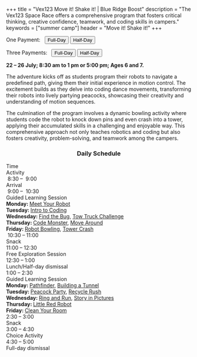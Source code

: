 +++
title = "Vex123 Move it! Shake it! | Blue Ridge Boost"
description = "The Vex123 Space Race offers a comprehensive program that fosters critical thinking, creative confidence, teamwork, and coding skills in campers."
keywords = ["summer camp"]
header = "Move it! Shake it!"
+++

<p></p>

<div class="container">
    <div class="row pb-1">
        <div class="col-4">
            <p> One Payment: &nbsp;
                <a href="https://summer-24-ages-6-to-7-full-day.cheddarup.com"><button class="button-8s" role="button">Full-Day</button></a>  <a href="https://summer-24-ages-6-and-7-half-day.cheddarup.com"><button class="button-8s" role="button">Half-Day</button></a>
            </p>
            <p> Three Payments: &nbsp;
                <a href="https://summer-24-ages-6-and-7-full-day-3-payments.cheddarup.com"><button class="button-8s" role="button">Full-Day</button></a>  <a href="https://summer-24-ages-6-and-7-half-day-3-payments.cheddarup.com"><button class="button-8s" role="button">Half-Day</button></a> <br>
            </p>
        </div>
        <div class="col-8">
            <p><b>22 &ndash; 26 July; 8:30 am to 1 pm or 5:00 pm; Ages 6 and 7.</b></p>
            <p>The adventure kicks off as students program their robots to navigate a predefined path, giving them their initial experience in motion control. The excitement builds as they delve into coding dance movements, transforming their robots into lively partying peacocks, showcasing their creativity and understanding of motion sequences. </p>
            <p>The culmination of the program involves a dynamic bowling activity where students code the robot to knock down pins and even crash into a tower, applying their accumulated skills in a challenging and enjoyable way. This comprehensive approach not only teaches robotics and coding but also fosters creativity, problem-solving, and teamwork among the campers.
        </div>
    </div>
    <div class="row pb-1">
        <div class="col-1">
        </div>
        <div class="col-10">
            <div class="container p-0 m-0 b-0">
                <h3 align="center">Daily Schedule</h3>
                <div class="row py-1 table-header">
                    <div class="col-2 text-center">Time</div>	
                    <div class="col-10">Activity</div>
                </div>
                <div class="row py-1">
                    <div class="col-2 text-center">&nbsp;8:30 &ndash; &nbsp;9:00</div>
                    <div class="col-10">Arrival</div>
                </div>
                <div class="row py-1 table-dark-row">
                    <div class="col-2 text-center">&nbsp;9:00 &ndash; &nbsp;10:30	</div>
                    <div class="col-10 ">Guided Learning Session<br>
                        <b>Monday: </b> <a href="https://education.vex.com/stemlabs/123/meet-your-robot">Meet Your Robot</a><br>
                        <b>Tuesday: </b> <a href="https://education.vex.com/stemlabs/123/intro-to-coding?lng=en">Intro to Coding</a><br>
                        <b>Wednesday: </b> <a href="https://education.vex.com/stemlabs/123/find-the-bug">Find the Bug</a>, <a href="https://docs.google.com/document/d/1A96F9e472ybYp6VRV4EVeLr4OuSbUR_CYKIomP3fe5k/edit?usp=sharing">Tow Truck Challenge</a><br>
                        <b>Thursday: </b> <a href="https://docs.google.com/document/u/1/d/1uxOtCrk_58HAnNqM39G3238Kcl1HngMb9UIUqle352U/edit">Code Monster</a>, <a href="https://docs.google.com/document/u/1/d/1kbCf721NL3ep4jUIVFGIi40yMrnQaBmSWgTNKSr2xB4/edit">Move Around</a><br>
                        <b>Friday: </b> <a href="https://docs.google.com/document/d/1vwMJqbXDEbYvrP_1n_DGVkirgtbXCfUfFBeP3222Nz4/edit?usp=sharing">Robot Bowling</a>, <a href="https://docs.google.com/document/d/1Ep9kOacvAvpnIRc7DTM6TRJ5aGmuvioJiP8UtQi-lnc/edit?usp=sharing">Tower Crash</a><br>
                    </div>
                </div>
                <div class="row py-1">
                    <div class="col-2 text-center">&nbsp;10:30 &ndash; 11:00 </div>
                    <div class="col-10">Snack</div>
                </div>
                <div class="row py-1 table-dark-row">
                    <div class="col-2 text-center">11:00 &ndash; 12:30</div>	
                    <div class="col-10">Free Exploration Session
                    </div>
                </div>
                <div class="row py-1">
                    <div class="col-2 text-center">12:30 &ndash; 1:00</div>
                    <div class="col-10">Lunch/Half-day dismissal</div>
                </div>
                <div class="row py-1 table-dark-row">
                    <div class="col-2 text-center">1:00 &ndash; 2:30</div>	
                    <div class="col-10">Guided Learning Session<br>
                        <b>Monday: </b> <a href="https://docs.google.com/document/d/10KsaePnU7ddN_ZFxUg_wz8WMmu7Rw25lR1DVs7Jo6rg/edit?usp=sharing">Pathfinder</a>, <a href="https://docs.google.com/document/d/1RZ1ArIY1Z9hkufxo5QLZq-CJiSxAcHjA0iYn6OdHGY8/edit#heading=h.sxomwkc8zvss">Building a Tunnel</a><br>
                        <b>Tuesday: </b> <a href="https://docs.google.com/document/d/1oKTzghJATYFwjzaQ3uw8J2JunbkmjN8pjVMZJE_s5HE/edit?usp=sharing">Peacock Party</a>, <a href="https://docs.google.com/document/u/1/d/1HZit2Bej9odwgujGqaBZf_SlTMJliwk2w-bFK2rZHuk/edit">Recycle Rush</a><br>
                        <b>Wednesday: </b><a href="https://docs.google.com/document/d/1mJV4HAcNDQz2E9Ivh2hkB38tpg682rh4qwKdQnmvoe0/edit">Ring and Run</a>, <a href="https://education.vex.com/stemlabs/123/intro-to-coding/unit-overview/choice-board?lng=en">Story in Pictures</a><br>
                        <b>Thursday: </b><a href="https://education.vex.com/stemlabs/123/little-red-robot">Little Red Robot</a><br>
                        <b>Friday: </b><a href="https://docs.google.com/document/d/1wXrTG7xMRFA4fjtGADiQWd1VXGeKjtHorcetZktGfRM/edit?usp=sharing">Clean Your Room</a><br>
                    </div>
                </div>
                <div class="row py-1">
                    <div class="col-2 text-center">2:30 &ndash; 3:00</div>	
                    <div class="col-10">Snack</div>
                </div>
                <div class="row py-1 table-dark-row">
                    <div class="col-2 text-center">3:00  &ndash;  4:30	</div>
                    <div class="col-10">Choice Activity</div>
                </div>
                <div class="row py-1">
                    <div class="col-2 text-center">4:30  &ndash;  5:00	</div>
                    <div class="col-10">Full-day dismissal</div>
                </div>
            </div>
        </div>
        <div class="col-1">
        </div>
        </div> <!-- inner container -->
    </div>
</div> <!-- outer container -->